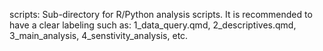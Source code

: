 scripts: Sub-directory for R/Python analysis scripts. It is recommended to have a clear labeling such as: 1_data_query.qmd, 2_descriptives.qmd, 3_main_analysis, 4_senstivity_analysis, etc.